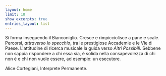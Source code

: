 ```yaml
---
layout: home
limit: 10
show_excerpts: true
entries_layout: list
---
```


Si forma inseguendo il Bianconiglio. Cresce e rimpicciolisce a pane e scale. Percorsi, *attraverso lo specchio*, tra le prestigiose Accademie e le Vie di Paese.
L'attitudine di ricerca musicale la guida verso *Altri Possibili*.
Sebbene non sappia rispondere a chi essa sia, è solida nella consapevolezza di chi non è e chi non vuole essere, ad esempio: un esecutore.

Alice Cortegiani, Interprete Permanente.
